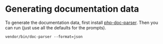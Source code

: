 # Generating documentation data
To generate the documentation data, first install [php-doc-parser](https://github.com/martinsik/php-doc-parser). Then
you can run (just use all the defaults for the prompts).

```
vendor/bin/doc-parser --format=json
```

